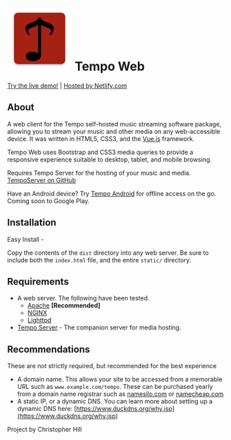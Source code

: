 
# <img src="https://raw.githubusercontent.com/chriszilla1123/tempoWeb/master/src/assets/tempo_logo.png" alt="Logo" width="150"/> Tempo Web


[Try the live demo!](https://tempoweb.netlify.com/) |
[Hosted by Netlify.com](https://www.netlify.com/)


About
-------

A web client for the Tempo self-hosted music streaming software package, allowing you to stream your music and other media on any web-accessible device. It was written in HTML5, CSS3, and the [Vue.js](https://vuejs.org/) framework. 

Tempo Web uses Bootstrap and CSS3 media queries to provide a responsive experience suitable to desktop, tablet, and mobile browsing.

Requires Tempo Server for the hosting of your music and media. [TempoServer on GitHub](https://github.com/chriszilla1123/tempoServer)

Have an Android device? Try [Tempo Android](https://github.com/chriszilla1123/tempoAndroid) for offline access on the go. Coming soon to Google Play.


Installation
-------

Easy Install - 

Copy the contents of the `dist` directory into any web server. Be sure to include both the `index.html` file, and the entire `static/` directory.




Requirements
------------

* A web server. The following have been tested.
	* [Apache](https://www.apache.org/) **[Recommended]**
	* [NGINX](https://www.nginx.com/)
	* [Lighttpd](https://www.lighttpd.net/)
* [Tempo Server](https://github.com/chriszilla1123/tempoServer) - The companion server for media hosting.

Recommendations
--------------
These are not strictly required, but recommended for the best experience
* A domain name. This allows your site to be accessed from a memorable URL such as `www.example.com/tempo`. These can be purchased yearly from a domain name registrar such as [namesilo.com](http://www.namesilo.com) or [namecheap.com](https://www.namecheap.com/)
* A static IP, or a dynamic DNS. You can learn more about setting up a dynamic DNS here: [https://www.duckdns.org/why.jsp](https://www.duckdns.org/why.jsp)


Project by Christopher Hill




